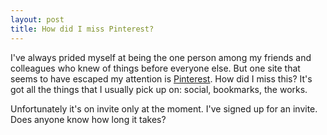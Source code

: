 ```yaml
---
layout: post
title: How did I miss Pinterest?
---
```


I've always prided myself at being the one person among my friends and colleagues who knew of things before everyone else. But one site that seems to have escaped my attention is [Pinterest](http://www.pinterest.com). How did I miss this? It's got all the things that I usually pick up on: social, bookmarks, the works. 

Unfortunately it's on invite only at the moment. I've signed up for an invite. Does anyone know how long it takes?
